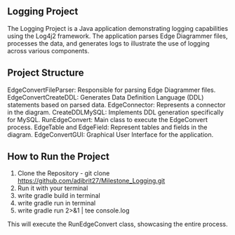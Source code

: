 ## Logging Project
The Logging Project is a Java application demonstrating logging capabilities using the Log4j2 framework. The application parses Edge Diagrammer files, processes the data, and generates logs to illustrate the use of logging across various components.

## Project Structure
EdgeConvertFileParser: Responsible for parsing Edge Diagrammer files.
EdgeConvertCreateDDL: Generates Data Definition Language (DDL) statements based on parsed data.
EdgeConnector: Represents a connector in the diagram.
CreateDDLMySQL: Implements DDL generation specifically for MySQL.
RunEdgeConvert: Main class to execute the EdgeConvert process.
EdgeTable and EdgeField: Represent tables and fields in the diagram.
EdgeConvertGUI: Graphical User Interface for the application.

## How to Run the Project
1. Clone the Repository -  git clone https://github.com/adibrit27/Milestone_Logging.git
2. Run it with your terminal
3. write gradle build in terminal
4. write gradle run in terminal
5. write gradle run 2>&1 | tee console.log

This will execute the RunEdgeConvert class, showcasing the entire process.
